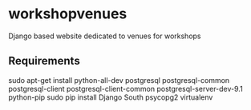 workshopvenues
==============

Django based website dedicated to venues for workshops

Requirements
------------

sudo apt-get install python-all-dev postgresql postgresql-common postgresql-client postgresql-client-common postgresql-server-dev-9.1 python-pip
sudo pip install Django South psycopg2 virtualenv

